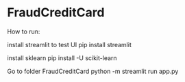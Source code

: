 # FraudCreditCard

How to run:

install streamlit to test UI
pip install streamlit

install sklearn
pip install -U scikit-learn

Go to folder FraudCreditCard
python -m streamlit run app.py
